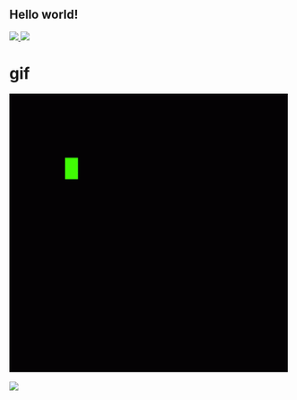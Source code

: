 ## Hello world!
<div>
  <a href="https://github.com/Verdantfe">
  <img height="180em" src="https://github-readme-stats.vercel.app/api?username=Verdantfe&show_icons=true&theme=dracula&include_all_commits=true&count_private=true"/>
  <img height="180em" src="https://github-readme-stats.vercel.app/api/top-langs/?username=Verdantfe&layout=compact&langs_count=10&theme=dracula"/>
  </a>
</div>

# gif

![GIF](https://github.com/Verdantfe/verdantfe/blob/main/gif.gif)


 <img src="[BadgeURLAqui](https://img.shields.io/badge/WhatsApp-25D366?style=for-the-badge&logo=whatsapp&logoColor=white)" /> 


